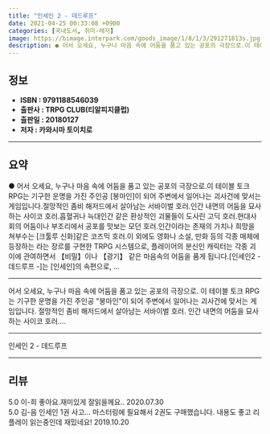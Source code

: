 ```yaml
---
title: "인세인 2 - 데드루프"
date: 2021-04-25 00:33:08 +0900
categories: [국내도서, 취미-레저]
image: https://bimage.interpark.com/goods_image/1/8/1/3/291271813s.jpg
description: ● 어서 오세요, 누구나 마음 속에 어둠을 품고 있는 공포의 극장으로.이 테이블 토크 RPG는 기구한 운명을 가진 주인공 [봉마인]이 되어 주변에서 일어나는 괴사건에 맞서는 게임입니다.절망적인 좀비 해저드에서 살아남는 서바이벌 호러.인간 내면의 어둠을 묘사하는 사이코 호러.흡혈귀나 늑
---
```


## **정보**

- **ISBN : 9791188546039**
- **출판사 : TRPG CLUB(티알피지클럽)**
- **출판일 : 20180127**
- **저자 : 카와시마 토이치로**

------



## **요약**

●  어서 오세요, 누구나 마음 속에 어둠을 품고 있는 공포의 극장으로.이 테이블 토크 RPG는 기구한 운명을 가진 주인공 [봉마인]이 되어 주변에서 일어나는 괴사건에 맞서는 게임입니다.절망적인 좀비 해저드에서 살아남는 서바이벌 호러.인간 내면의 어둠을 묘사하는 사이코 호러.흡혈귀나 늑대인간 같은 환상적인 괴물들이 도사린 고딕 호러.현대사회의 어둠이나 부조리에서 공포를 맛보는 모던 호러.인간이라는 존재의 가치나 희망을 쳐부수는 [크툴루 신화]같은 코즈믹 호러.이 외에도 영화나 소설, 만화 등의 각종 매체에 등장하는 라는 장르를 구현한 TRPG 시스템으로, 플레이어의 분신인 캐릭터는 각종 괴이에 관여하면서 【비밀】이나 【광기】 같은 마음속의 어둠을 품게 됩니다.[인세인2 - 데드루프 -]는 [인세인]의 속편으로, ...

------

어서 오세요, 누구나 마음 속에 어둠을 품고 있는 공포의 극장으로.&#x0D;&#x0D;이 테이블 토크 RPG는 기구한 운명을 가진 주인공 &quot;봉마인&quot;이 되어 주변에서 일어나는 괴사건에 맞서는 게임입니다.&#x0D;&#x0D;절망적인 좀비 해저드에서 살아남는 서바이벌 호러.&#x0D;인간 내면의 어둠을 묘사하는 사이코 호러.... 

------


인세인 2 - 데드루프 

------


## **리뷰** 

5.0 이-희 좋아요.재미있게 잘읽을께요.. 2020.07.30 <br/>5.0 김-음 인세인 1권 사고... 마스터링에 필요해서 2권도 구매했습니다. 내용도 좋고 리플레이 읽는중인데 재밌네요! 2019.10.20 <br/>